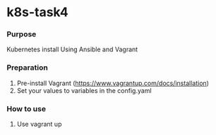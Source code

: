 # k8s-task4


### Purpose

 Kubernetes install Using Ansible and Vagrant

### Preparation

1. Pre-install Vagrant (https://www.vagrantup.com/docs/installation)
4. Set your values to variables in the config.yaml

### How to use

1. Use vagrant up
